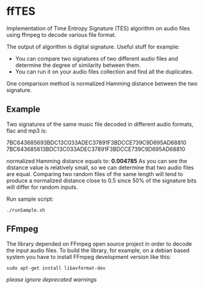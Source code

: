# ffTES
Implementation of Time Entropy Signature (TES) algorithm on audio files using ffmpeg to decode various file format.

The output of algorithm is digital signature. Useful stuff for example:

 * You can compare two signatures of two different audio files and determine the degree of similarity between them.
 * You can run it on your audio files collection and find all the duplicates.

One comparison method is normalized Hamming distance between the two signature.

## Example
Two signatures of the same music file decoded in different audio formats, flac and mp3 is:

7BC643685693BDC13C033ADEC37891F3BDCCE739C9D695AD68810 
7BC643685613BDC13C033ADEC37891F3BDCCE739C9D695AD68810

normalized Hamming distance equals to: **0.004785** 
As you can see the distance value is relatively small, so we can determine that two audio files are equal. Comparing two random files of the same length will tend to produce a normalized distance close to 0.5 since 50% of the signature bits will differ for random inputs.

Run sample script:

    ./runSample.sh

## FFmpeg
The library depended on FFmpeg open source project in order to decode the input audio files. To build the library, for example, on a debian based system you have to install FFmpeg development version like this:

    sudo apt-get install libavformat-dev

*please ignore deprecated warnings*